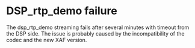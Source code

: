 # DSP\_rtp\_demo failure 

The dsp\_rtp\_demo streaming fails after several minutes with timeout from the DSP side. The issue is probably caused by the incompatibility of the codec and the new XAF version.


